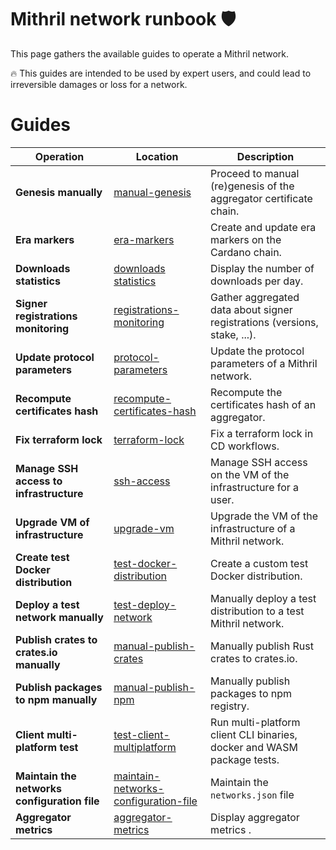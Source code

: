 # Mithril network runbook :shield:

This page gathers the available guides to operate a Mithril network.

:fire: This guides are intended to be used by expert users, and could lead to irreversible damages or loss for a network.

# Guides

| Operation                                    | Location                                                                                 | Description                                                               |
| -------------------------------------------- | ---------------------------------------------------------------------------------------- | ------------------------------------------------------------------------- |
| **Genesis manually**                         | [manual-genesis](./genesis-manually/README.md)                                           | Proceed to manual (re)genesis of the aggregator certificate chain.        |
| **Era markers**                              | [era-markers](./era-markers/README.md)                                                   | Create and update era markers on the Cardano chain.                       |
| **Downloads statistics**                     | [downloads statistics](./statistics/README.md)                                           | Display the number of downloads per day.                                  |
| **Signer registrations monitoring**          | [registrations-monitoring](./registrations-monitoring/README.md)                         | Gather aggregated data about signer registrations (versions, stake, ...). |
| **Update protocol parameters**               | [protocol-parameters](./protocol-parameters/README.md)                                   | Update the protocol parameters of a Mithril network.                      |
| **Recompute certificates hash**              | [recompute-certificates-hash](./recompute-certificates-hash/README.md)                   | Recompute the certificates hash of an aggregator.                         |
| **Fix terraform lock**                       | [terraform-lock](./terraform-lock/README.md)                                             | Fix a terraform lock in CD workflows.                                     |
| **Manage SSH access to infrastructure**      | [ssh-access](./ssh-access/README.md)                                                     | Manage SSH access on the VM of the infrastructure for a user.             |
| **Upgrade VM of infrastructure**             | [upgrade-vm](./upgrade-vm/README.md)                                                     | Upgrade the VM of the infrastructure of a Mithril network.                |
| **Create test Docker distribution**          | [test-docker-distribution](./test-docker-distribution/README.md)                         | Create a custom test Docker distribution.                                 |
| **Deploy a test network manually**           | [test-deploy-network](./test-deploy-network/README.md)                                   | Manually deploy a test distribution to a test Mithril network.            |
| **Publish crates to crates.io manually**     | [manual-publish-crates](./manual-publish-crates/README.md)                               | Manually publish Rust crates to crates.io.                                |
| **Publish packages to npm manually**         | [manual-publish-npm](./manual-publish-npm/README.md)                                     | Manually publish packages to npm registry.                                |
| **Client multi-platform test**               | [test-client-multiplatform](./test-client-multiplatform/README.md)                       | Run multi-platform client CLI binaries, docker and WASM package tests.    |
| **Maintain the networks configuration file** | [maintain-networks-configuration-file](./maintain-networks-configuration-file/README.md) | Maintain the `networks.json` file                                         |
| **Aggregator metrics**                       | [aggregator-metrics](./aggregator-metrics/README.md)                                     | Display aggregator metrics .                                              |
